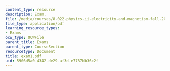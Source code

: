 ```yaml
---
content_type: resource
description: Exam.
file: /media/courses/8-022-physics-ii-electricity-and-magnetism-fall-2006/5906d5a04342de29af3de7787bb36c2f_exam1.pdf
file_type: application/pdf
learning_resource_types:
- Exams
ocw_type: OCWFile
parent_title: Exams
parent_type: CourseSection
resourcetype: Document
title: exam1.pdf
uid: 5906d5a0-4342-de29-af3d-e7787bb36c2f
---
```

